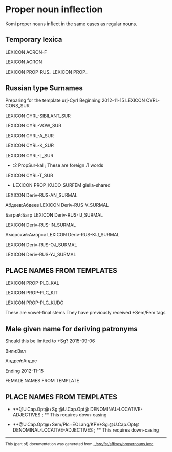 # Proper noun inflection

Komi proper nouns inflect in the same cases as regular
nouns.

## Temporary lexica

LEXICON ACRON-F 

LEXICON ACRON 

LEXICON PROP-RUS_ 
LEXICON PROP_ 


## Russian type Surnames 

Preparing for the template urj-Cyrl
Beginning 2012-11-15
LEXICON CYRL-CONS_SUR 

LEXICON CYRL-SIBILANT_SUR 

LEXICON CYRL-VOW_SUR 

LEXICON CYRL-A_SUR 

LEXICON CYRL-K_SUR 

LEXICON CYRL-L_SUR 
 * :2 PropSur-kal ;  These are foreign Л words

LEXICON CYRL-T_SUR 

 * LEXICON PROP_KUDO_SURFEM  giella-shared

LEXICON Deriv-RUS-AN_SURMAL 

Абдеев:Абдеев
LEXICON Deriv-RUS-V_SURMAL 

Багрий:Багр
LEXICON Deriv-RUS-IJ_SURMAL 

LEXICON Deriv-RUS-IN_SURMAL 

Аморский:Аморск
LEXICON Deriv-RUS-KIJ_SURMAL 

LEXICON Deriv-RUS-OJ_SURMAL 

LEXICON Deriv-RUS-YJ_SURMAL 

## PLACE NAMES FROM TEMPLATES 

LEXICON PROP-PLC_KAL 

LEXICON PROP-PLC_KIT 

LEXICON PROP-PLC_KUDO 


These are vowel-final stems
They have previously received +Sem/Fem tags








## Male given name for deriving patronyms 
Should this be limited to +Sg? 2015-09-06

Вили:Вил




Андрей:Андре













Ending 2012-11-15









FEMALE NAMES FROM TEMPLATE

## PLACE NAMES FROM TEMPLATES 


 * **@U.Cap.Opt@+Sg:@U.Cap.Opt@ DENOMINAL-LOCATIVE-ADJECTIVES ; ** This requires down-casing


 * **@U.Cap.Opt@+Sem/Plc+EOLang/KPV+Sg:@U.Cap.Opt@ DENOMINAL-LOCATIVE-ADJECTIVES ; ** This requires down-casing
























* * *
<small>This (part of) documentation was generated from [../src/fst/affixes/propernouns.lexc](http://github.com/giellalt/lang-kpv/blob/main/../src/fst/affixes/propernouns.lexc)</small>